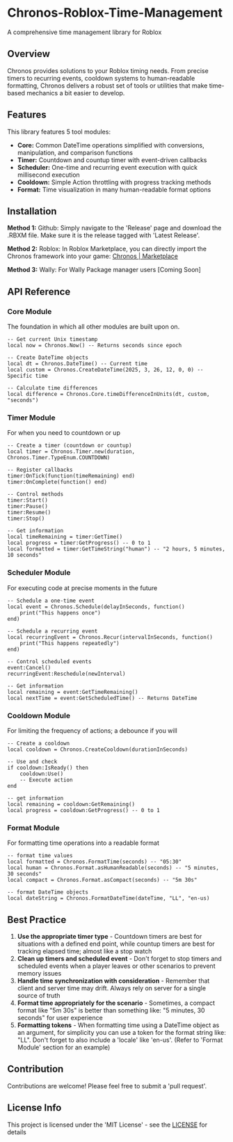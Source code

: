 # Chronos-Roblox-Time-Management
A comprehensive time management library for Roblox

## **Overview**
Chronos provides solutions to your Roblox timing needs. From precise timers to recurring events, cooldown systems to human-readable formatting, Chronos delivers a robust set of tools or utilities that make time-based mechanics a bit easier to develop.

## **Features**
This library features 5 tool modules:
- **Core:** Common DateTime operations simplified with conversions, manipulation, and comparison functions
- **Timer:** Countdown and countup timer with event-driven callbacks
- **Scheduler:** One-time and recurring event execution with quick millisecond execution
- **Cooldown:** Simple Action throttling with progress tracking methods
- **Format:** Time visualization in many human-readable format options
  
## **Installation**

**Method 1:** Github:
Simply navigate to the 'Release' page and download the .RBXM file. Make sure it is the release tagged with 'Latest Release'.

**Method 2:** Roblox:
In Roblox Marketplace, you can directly import the Chronos framework into your game: [Chronos | Marketplace](https://create.roblox.com/store/asset/107231765974752/Chronos-Time-Manager)

**Method 3:** Wally:
For Wally Package manager users [Coming Soon]

## **API Reference**
### **Core Module**
The foundation in which all other modules are built upon on.
```
-- Get current Unix timestamp
local now = Chronos.Now() -- Returns seconds since epoch

-- Create DateTime objects
local dt = Chronos.DateTime() -- Current time
local custom = Chronos.CreateDateTime(2025, 3, 26, 12, 0, 0) -- Specific time

-- Calculate time differences
local difference = Chronos.Core.timeDifferenceInUnits(dt, custom, "seconds")
```
### **Timer Module**
For when you need to countdown or up
```
-- Create a timer (countdown or countup)
local timer = Chronos.Timer.new(duration, Chronos.Timer.TypeEnum.COUNTDOWN)

-- Register callbacks
timer:OnTick(function(timeRemaining) end)
timer:OnComplete(function() end)

-- Control methods
timer:Start()
timer:Pause()
timer:Resume()
timer:Stop()

-- Get information
local timeRemaining = timer:GetTime()
local progress = timer:GetProgress() -- 0 to 1
local formatted = timer:GetTimeString("human") -- "2 hours, 5 minutes, 10 seconds"
```
### **Scheduler Module**
For executing code at precise moments in the future
```
-- Schedule a one-time event
local event = Chronos.Schedule(delayInSeconds, function()
    print("This happens once")
end)

-- Schedule a recurring event
local recurringEvent = Chronos.Recur(intervalInSeconds, function()
    print("This happens repeatedly")
end)

-- Control scheduled events
event:Cancel()
recurringEvent:Reschedule(newInterval)

-- Get information
local remaining = event:GetTimeRemaining()
local nextTime = event:GetScheduledTime() -- Returns DateTime
```
### **Cooldown Module**
For limiting the frequency of actions; a debounce if you will
```
-- Create a cooldown
local cooldown = Chronos.CreateCooldown(durationInSeconds)

-- Use and check
if cooldown:IsReady() then
    cooldown:Use()
    -- Execute action
end

-- get information
local remaining = cooldown:GetRemaining()
local progress = cooldown:GetProgress() -- 0 to 1
```

### **Format Module**
For formatting time operations into a readable format
```
-- format time values
local formatted = Chronos.FormatTime(seconds) -- "05:30"
local human = Chronos.Format.asHumanReadable(seconds) -- "5 minutes, 30 seconds"
local compact = Chronos.Format.asCompact(seconds) -- "5m 30s"

-- format DateTime objects
local dateString = Chronos.FormatDateTime(dateTime, "LL", "en-us)
```
## **Best Practice**
1. **Use the appropriate timer type** - Countdown timers are best for situations with a defined end point, while countup timers are best for tracking elapsed time; almost like a stop watch
2. **Clean up timers and scheduled event** - Don't forget to stop timers and scheduled events when a player leaves or other scenarios to prevent memory issues
3. **Handle time synchronization with consideration** - Remember that client and server time may drift. Always rely on server for a single source of truth
4. **Format time appropriately for the scenario** - Sometimes, a compact format like "5m 30s" is better than something like: "5 minutes, 30 seconds" for user experience
5. **Formatting tokens** - When formatting time using a DateTime object as an argument, for simplicity you can use a token for the format string like: "LL". Don't forget to also include a 'locale' like 'en-us'. (Refer to 'Format Module' section for an example)

## **Contribution**
Contributions are welcome! Please feel free to submit a 'pull request'.
## **License Info**
This project is licensed under the 'MIT License' - see the [LICENSE](https://github.com/chumnyman/Chronos-Roblox-Time-Management/blob/main/LICENSE) for details
